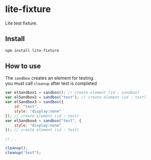# lite-fixture
Lite test fixture.

## Install
```bash
npm install lite-fixture
```

## How to use
The `sandbox` creates an element for testing.  
you must call `cleanup` after test is completed

```js
var elSandbox1 = sandbox(); // create element (id : sandbox)
var elSandbox2 = sandbox("test"); // create element (id : test)
var elSandbox3 = sandbox({
    id: "test",
    style: "display:none"
}); // create element (id : test)
var elSandbox4 = sandbox("test", {
    style: "display:none"
}); // create element (id : test)

//...

cleanup();
cleanup("test");
```
